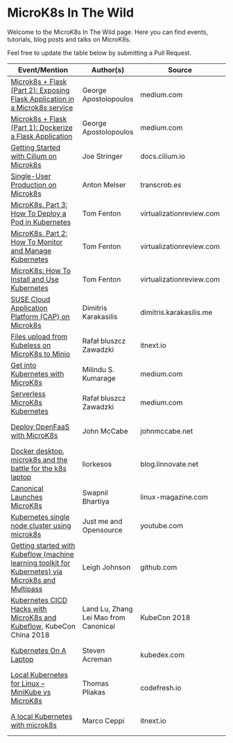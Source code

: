 # MicroK8s In The Wild

Welcome to the MicroK8s In The Wild page. Here you can find events, tutorials, blog posts and talks on MicroK8s.

Feel free to update the table below by submitting a Pull Request.

| Event/Mention                                          | Author(s)       | Source     | Date          |
|---------------------------------------------------------------------|--------------|----------|---------------|
| [Microk8s + Flask (Part 2): Exposing Flask Application in a Microk8s service](https://medium.com/@giorgos.apost.1994/microk8s-flask-part-2-280ac2d9eff) | George Apostolopoulos | medium.com | 19-Jul-2019 |
| [Microk8s + Flask (Part 1): Dockerize a Flask Application](https://medium.com/@giorgos.apost.1994/microk8s-flask-part-1-efa3cc4e0e00)| George Apostolopoulos | medium.com | 19-Jul-2019 |
| [Getting Started with Cilium on Microk8s](https://docs.cilium.io/en/stable/gettingstarted/microk8s/)| Joe Stringer | docs.cilium.io | 23-Apr-2019 |
| [Single-User Production on Microk8s](https://transcrob.es/post/single-user-prod-microk8s/)| Anton Melser | transcrob.es | 05-Feb-2019 |
| [MicroK8s, Part 3: How To Deploy a Pod in Kubernetes](https://virtualizationreview.com/articles/2019/02/01/microk8s-part-3-how-to-deploy-a-pod-in-kubernetes.aspx)| Tom Fenton | virtualizationreview.com | 02-Feb-2019 |
| [MicroK8s, Part 2: How To Monitor and Manage Kubernetes](https://virtualizationreview.com/articles/2019/01/30/microk8s-part-2-how-to-monitor-and-manage-kubernetes.aspx)| Tom Fenton | virtualizationreview.com | 30-Jan-2019 |
| [MicroK8s: How To Install and Use Kubernetes](https://virtualizationreview.com/articles/2019/01/28/microk8s-how-to-install-and-use-kubernetes.aspx)| Tom Fenton | virtualizationreview.com | 28-Jan-2019 |
| [SUSE Cloud Application Platform (CAP) on Microk8s](https://dimitris.karakasilis.me/2019/01/27/scf-on-microk8s.html)| Dimitris Karakasilis | dimitris.karakasilis.me | 27-Jan-2019 |
| [Files upload from Kubeless on MicroK8s to Minio](https://itnext.io/files-upload-from-kubeless-on-microk8s-to-minio-607e06598a4b) | Rafał bluszcz Zawadzki | itnext.io | 07-Jan-2019 |
| [Get into Kubernetes with MicroK8s](https://medium.com/devopslinks/get-into-kubernetes-with-microk8s-85f0e0231c4a) | Milindu S. Kumarage | medium.com | 06-Jan-2019 |
| [Serverless MicroK8s Kubernetes](https://medium.com/@bluszcz/serverless-microk8s-kubernetes-fcd6b875cd33) | Rafał bluszcz Zawadzki | medium.com | 06-Jan-2019 |
| [Deploy OpenFaaS with MicroK8s](https://johnmccabe.net/technology/projects/openfaas-on-microk8s/) | John McCabe | johnmccabe.net | 01-Jan-2019 |
| [Docker desktop, microk8s and the battle for the k8s laptop](https://blog.linnovate.net/docker-desktop-microk8s-and-the-battle-for-the-k8s-laptop-8d3fb50dd543) | liorkesos | blog.linnovate.net | 18-Dec-2018 |
| [Canonical Launches MicroK8s](http://www.linux-magazine.com/Online/News/Canonical-Launches-MicroK8s) | Swapnil Bhartiya | linux-magazine.com | 12-Dec-2018 |
| [Kubernetes single node cluster using microk8s](https://www.youtube.com/watch?v=FEELm-o__gU) | Just me and Opensource | youtube.com | 02-Dec-2018 |
| [Getting started with Kubeflow (machine learning toolkit for Kubernetes) via Microk8s and Multipass](https://github.com/leigh-johnson/kubeflow-microk8s-demo) | Leigh Johnson | github.com | 20-Nov-2018 |
| [Kubernetes CICD Hacks with MicroK8s and Kubeflow](https://www.youtube.com/watch?v=1SSvS2w5OMQ), KubeCon China 2018 | Land Lu, Zhang Lei Mao from Canonical | KubeCon 2018 | 14-Nov-2018 |
| [Kubernetes On A Laptop](https://kubedex.com/local-kubernetes/) | Steven Acreman | kubedex.com | 03-Nov-2018 |
| [Local Kubernetes for Linux – MiniKube vs MicroK8s](https://codefresh.io/kubernetes-tutorial/local-kubernetes-linux-minikube-vs-microk8s/) | Thomas Pliakas | codefresh.io | 01-Nov-2018 |
| [A local Kubernetes with microk8s](https://itnext.io/a-local-kubernetes-with-microk8s-33ee31d1eed9) | Marco Ceppi | itnext.io | 22-May-2018 |
